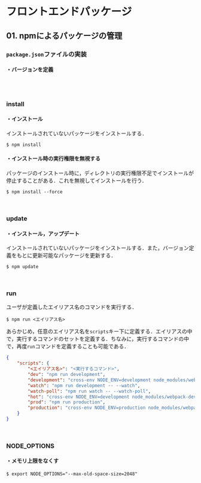 # フロントエンドパッケージ

## 01. npmによるパッケージの管理

### ```package.json```ファイルの実装

#### ・バージョンを定義

```json

```

<br>

### install

#### ・インストール

インストールされていないパッケージをインストールする．

```shell
$ npm install
```

#### ・インストール時の実行権限を無視する

パッケージのインストール時に，ディレクトリの実行権限不足でインストールが停止することがある．これを無視してインストールを行う．

```shell
$ npm install --force
```

<br>

### update

#### ・インストール，アップデート

インストールされていないパッケージをインストールする．また，バージョン定義をもとに更新可能なパッケージを更新する．

```shell
$ npm update
```

<br>

### run

ユーザが定義したエイリアス名のコマンドを実行する．

```shell
$ npm run <エイリアス名>
```

あらかじめ，任意のエイリアス名を```scripts```キー下に定義する．エイリアスの中で，実行するコマンドのセットを定義する．ちなみに，実行するコマンドの中で，再度```run```コマンドを定義することも可能である．

```json
{
    "scripts": {
        "<エイリアス名>": "<実行するコマンド>",
        "dev": "npm run development",
        "development": "cross-env NODE_ENV=development node_modules/webpack/bin/webpack.js --progress --hide-modules --config=node_modules/laravel-mix/setup/webpack.config.js",
        "watch": "npm run development -- --watch",
        "watch-poll": "npm run watch -- --watch-poll",
        "hot": "cross-env NODE_ENV=development node_modules/webpack-dev-server/bin/webpack-dev-server.js --inline --hot --disable-host-check --config=node_modules/laravel-mix/setup/webpack.config.js",
        "prod": "npm run production",
        "production": "cross-env NODE_ENV=production node_modules/webpack/bin/webpack.js --no-progress --hide-modules --config=node_modules/laravel-mix/setup/webpack.config.js"
    }
}
```

<br>

### NODE_OPTIONS

#### ・メモリ上限をなくす

```shell
$ export NODE_OPTIONS="--max-old-space-size=2048"
```

